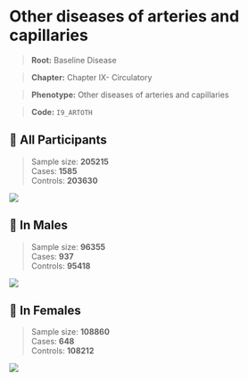 # Other diseases of arteries and capillaries

> **Root:** Baseline Disease  

> **Chapter:** Chapter IX- Circulatory  

> **Phenotype:** Other diseases of arteries and capillaries  

> **Code:** `I9_ARTOTH`

## 🧪 All Participants  
> Sample size: **205215**  
> Cases: **1585**  
> Controls: **203630**
<img src="/Disease/Figures/ALL/Incidence/I9_ARTOTH.png"/>
<CsvTable src="/public/Disease/Data/ALL/Incidence/COX_I9_ARTOTH.csv" label="🔍 View full results" />

## 👨 In Males  
> Sample size: **96355**  
> Cases: **937**  
> Controls: **95418**
<img src="/Disease/Figures/Male/Incidence/I9_ARTOTH.png"/>
<CsvTable src="/public/Disease/Data/Male/Incidence/COX_I9_ARTOTH.csv" label="🔍 View full results" />

## 👩 In Females  
> Sample size: **108860**  
> Cases: **648**  
> Controls: **108212**
<img src="/Disease/Figures/Female/Incidence/I9_ARTOTH.png"/>
<CsvTable src="/public/Disease/Data/Female/Incidence/COX_I9_ARTOTH.csv" label="🔍 View full results" />
